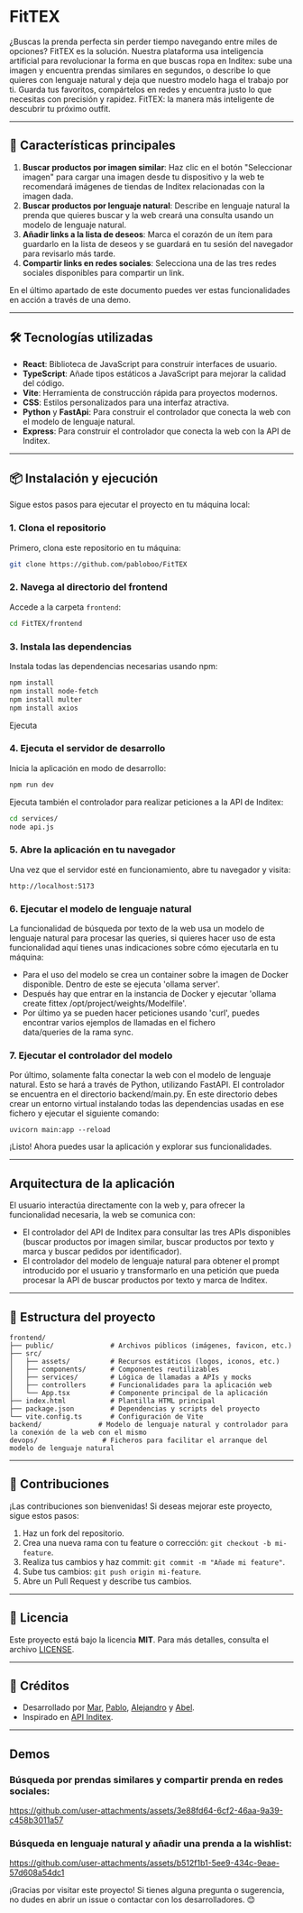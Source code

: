 # FitTEX

¿Buscas la prenda perfecta sin perder tiempo navegando entre miles de opciones? FitTEX es la solución. Nuestra plataforma usa inteligencia artificial para revolucionar la forma en que buscas ropa en Inditex: sube una imagen y encuentra prendas similares en segundos, o describe lo que quieres con lenguaje natural y deja que nuestro modelo haga el trabajo por ti. Guarda tus favoritos, compártelos en redes y encuentra justo lo que necesitas con precisión y rapidez. FitTEX: la manera más inteligente de descubrir tu próximo outfit.

---

## 🚀 Características principales

1. **Buscar productos por imagen similar**: Haz clic en el botón "Seleccionar imagen" para cargar una imagen desde tu dispositivo y la web te recomendará imágenes de tiendas de Inditex relacionadas con la imagen dada.
2. **Buscar productos por lenguaje natural**: Describe en lenguaje natural la prenda que quieres buscar y la web creará una consulta usando un modelo de lenguaje natural.
3. **Añadir links a la lista de deseos**: Marca el corazón de un ítem para guardarlo en la lista de deseos y se guardará en tu sesión del navegador para revisarlo más tarde.
4. **Compartir links en redes sociales**: Selecciona una de las tres redes sociales disponibles para compartir un link.

En el último apartado de este documento puedes ver estas funcionalidades en acción a través de una demo.

---

## 🛠️ Tecnologías utilizadas

- **React**: Biblioteca de JavaScript para construir interfaces de usuario.
- **TypeScript**: Añade tipos estáticos a JavaScript para mejorar la calidad del código.
- **Vite**: Herramienta de construcción rápida para proyectos modernos.
- **CSS**: Estilos personalizados para una interfaz atractiva.
- **Python** y **FastApi**: Para construir el controlador que conecta la web con el modelo de lenguaje natural.
- **Express**: Para construir el controlador que conecta la web con la API de Inditex.

---

## 📦 Instalación y ejecución

Sigue estos pasos para ejecutar el proyecto en tu máquina local:

### 1. Clona el repositorio

Primero, clona este repositorio en tu máquina:

```bash
git clone https://github.com/pabloboo/FitTEX
```

### 2. Navega al directorio del frontend

Accede a la carpeta `frontend`:

```bash
cd FitTEX/frontend
```

### 3. Instala las dependencias

Instala todas las dependencias necesarias usando npm:

```bash
npm install
npm install node-fetch
npm install multer
npm install axios
```

Ejecuta 

### 4. Ejecuta el servidor de desarrollo

Inicia la aplicación en modo de desarrollo:

```bash
npm run dev
```

Ejecuta también el controlador para realizar peticiones a la API de Inditex:
```bash
cd services/
node api.js
```

### 5. Abre la aplicación en tu navegador

Una vez que el servidor esté en funcionamiento, abre tu navegador y visita:

```
http://localhost:5173
```

### 6. Ejecutar el modelo de lenguaje natural

La funcionalidad de búsqueda por texto de la web usa un modelo de lenguaje natural para procesar las queries, si quieres hacer uso de esta funcionalidad aquí tienes unas indicaciones sobre cómo ejecutarla en tu máquina:
- Para el uso del modelo se crea un container sobre la imagen de Docker disponible. Dentro de este se ejecuta 'ollama server'.
- Después hay que entrar en la instancia de Docker y ejecutar 'ollama create fittex /opt/project/weights/Modelfile'.
- Por último ya se pueden hacer peticiones usando 'curl', puedes encontrar varios ejemplos de llamadas en el fichero data/queries de la rama sync.

### 7. Ejecutar el controlador del modelo

Por último, solamente falta conectar la web con el modelo de lenguaje natural. Esto se hará a través de Python, utilizando FastAPI. El controlador se encuentra en el directorio backend/main.py. En este directorio debes crear un entorno virtual instalando todas las dependencias usadas en ese fichero y ejecutar el siguiente comando:

```
uvicorn main:app --reload
```

¡Listo! Ahora puedes usar la aplicación y explorar sus funcionalidades.

---

## Arquitectura de la aplicación

El usuario interactúa directamente con la web y, para ofrecer la funcionalidad necesaria, la web se comunica con:
- El controlador del API de Inditex para consultar las tres APIs disponibles (buscar productos por imagen similar, buscar productos por texto y marca y buscar pedidos por identificador).
- El controlador del modelo de lenguaje natural para obtener el prompt introducido por el usuario y transformarlo en una petición que pueda procesar la API de buscar productos por texto y marca de Inditex.

---

## 🧩 Estructura del proyecto

```
frontend/
├── public/              # Archivos públicos (imágenes, favicon, etc.)
├── src/
│   ├── assets/          # Recursos estáticos (logos, iconos, etc.)
│   ├── components/      # Componentes reutilizables
│   ├── services/        # Lógica de llamadas a APIs y mocks
│   ├── controllers      # Funcionalidades para la aplicación web
│   └── App.tsx          # Componente principal de la aplicación
├── index.html           # Plantilla HTML principal
├── package.json         # Dependencias y scripts del proyecto
└── vite.config.ts       # Configuración de Vite
backend/              # Modelo de lenguaje natural y controlador para la conexión de la web con el mismo
devops/                # Ficheros para facilitar el arranque del modelo de lenguaje natural

```

---

## 🤝 Contribuciones

¡Las contribuciones son bienvenidas! Si deseas mejorar este proyecto, sigue estos pasos:

1. Haz un fork del repositorio.
2. Crea una nueva rama con tu feature o corrección: `git checkout -b mi-feature`.
3. Realiza tus cambios y haz commit: `git commit -m "Añade mi feature"`.
4. Sube tus cambios: `git push origin mi-feature`.
5. Abre un Pull Request y describe tus cambios.

---

## 📄 Licencia

Este proyecto está bajo la licencia **MIT**. Para más detalles, consulta el archivo [LICENSE](LICENSE).

---

## 🙌 Créditos

- Desarrollado por [Mar](https://github.com/MarAlonsoGarcia), [Pablo](https://github.com/pabloboo), [Alejandro](https://github.com/jandrogarciagarcia) y [Abel](https://github.com/AbelJuncal).
- Inspirado en [API Inditex](https://developer.inditex.com/apimktplc/web/products).

---

## Demos
### Búsqueda por prendas similares y compartir prenda en redes sociales:

https://github.com/user-attachments/assets/3e88fd64-6cf2-46aa-9a39-c458b3011a57

### Búsqueda en lenguaje natural y añadir una prenda a la wishlist:

https://github.com/user-attachments/assets/b512f1b1-5ee9-434c-9eae-57d608a54dc1



¡Gracias por visitar este proyecto! Si tienes alguna pregunta o sugerencia, no dudes en abrir un issue o contactar con los desarrolladores. 😊
